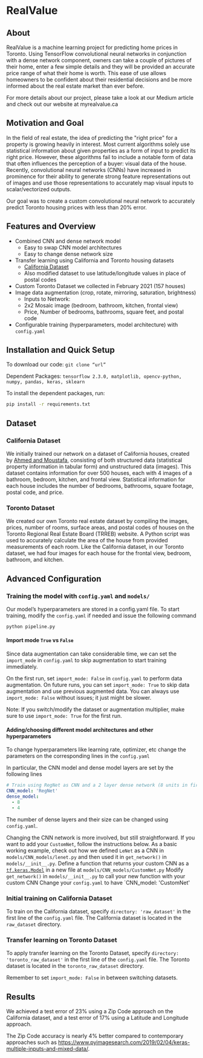 # RealValue
## About

RealValue is a machine learning project for predicting home prices in Toronto. Using TensorFlow convolutional neural networks in conjunction with a dense network component, owners can take a couple of pictures of their home, enter a few simple details and they will be provided an accurate price range of what their home is worth. This ease of use allows homeowners to be confident about their residential decisions and be more informed about the real estate market than ever before.

For more details about our project, please take a look at our Medium article <insert link here> and check out our website at myrealvalue.ca
## Motivation and Goal
In the field of real estate, the idea of predicting the "right price" for a property is growing heavily in interest. Most current algorithms solely use statistical information about given properties as a form of input to predict its right price. However, these algorithms fail to include a notable form of data that often influences the perception of a buyer: visual data of the house. Recently, convolutional neural networks (CNNs) have increased in prominence for their ability to generate strong feature representations out of images and use those representations to accurately map visual inputs to scalar/vectorized outputs. 

Our goal was to create a custom convolutional neural network to accurately predict Toronto housing prices with less than 20% error.
## Features and Overview
* Combined CNN and dense network model
  * Easy to swap CNN model architectures
  * Easy to change dense network size
* Transfer learning using California and Toronto housing datasets
  * [California Dataset](https://github.com/emanhamed/Houses-dataset)
  * Also modified dataset to use latitude/longitude values in place of postal codes
* Custom Toronto Dataset we collected in February 2021 (157 houses)
* Image data augmentation (crop, rotate, mirroring, saturation, brightness)
  * Inputs to Network:
  * 2x2 Mosaic image (bedroom, bathroom, kitchen, frontal view)
  * Price, Number of bedrooms, bathrooms, square feet, and postal code
* Configurable training (hyperparameters, model architecture) with `config.yaml`
## Installation and Quick Setup
To download our code:
```git clone “url”```

Dependent Packages:
`tensorflow 2.3.0, matplotlib, opencv-python, numpy, pandas, keras, sklearn`

To install the dependent packages, run:
```bash
pip install -r requirements.txt
```
## Dataset
### California Dataset 
We initially trained our network on a dataset of California houses, created by [Ahmed and Moustafa](https://github.com/emanhamed/Houses-dataset), consisting of both structured data (statistical property information in tabular form) and unstructured data (images). This dataset contains information for over 500 houses, each with 4 images of a bathroom, bedroom, kitchen, and frontal view. Statistical information for each house includes the number of bedrooms, bathrooms, square footage, postal code, and price.

### Toronto Dataset
We created our own Toronto real estate dataset by compiling the images, prices, number of rooms, surface areas, and postal codes of houses on the Toronto Regional Real Estate Board (TRREB) website. A Python script was used to accurately calculate the area of the house from provided measurements of each room. Like the California dataset, in our Toronto dataset, we had four images for each house for the frontal view, bedroom, bathroom, and kitchen. 
## Advanced Configuration
### Training the model with `config.yaml` and `models/`
Our model’s hyperparameters are stored in a config.yaml file. To start training, modify the `config.yaml` if needed and issue the following command
```bash
python pipeline.py
```
#### Import mode `True` vs `False`
Since data augmentation can take considerable time, we can set the `import_mode` in `config.yaml` to skip augmentation to start training immediately. 

On the first run, set `import_mode: False` in `config.yaml` to perform data augmentation. On future runs, you can set `import_mode: True` to skip data augmentation and use previous augmented data. You can always use `import_mode: False` without issues; it just might be slower.

Note: If you switch/modify the dataset or augmentation multiplier, make sure to use `import_mode: True` for the first run.


#### Adding/choosing different model architectures and other hyperparameters
To change hyperparameters like learning rate, optimizer, etc change the parameters on the corresponding lines in the `config.yaml`

In particular, the CNN model and dense model layers are set by the following lines

```yaml
# Train using RegNet as CNN and a 2 layer dense network (8 units in first layer, 4 units in second layer)
CNN_model: 'RegNet'
dense_model:
  - 8
  - 4
```

The number of dense layers and their size can be changed using `config.yaml`. 

Changing the CNN network is more involved, but still straightforward. If you want to add your `CustomNet`, follow the instructions below. As a basic working example, check out how we defined `LeNet` as a CNN in `models/CNN_models/lenet.py` and then used it in `get_network()` in `models/__init__.py`.
Define a function that returns your custom CNN as a [`tf.keras.Model`](https://www.tensorflow.org/api_docs/python/tf/keras/Model) in a new file at `models/CNN_models/CustomNet.py` 
Modify `get_network()` in `models/__init__.py` to call your new function with your custom CNN
Change your `config.yaml` to have `CNN_model: 'CustomNet'
### Initial training on California Dataset
To train on the California dataset, specify `directory: 'raw_dataset'` in the first line of the `config.yaml` file. The California dataset is located in the `raw_dataset` directory.
### Transfer learning on Toronto Dataset
To apply transfer learning on the Toronto Dataset, specify `directory: 'toronto_raw_dataset'` in the first line of the `config.yaml` file. The Toronto dataset is located in the `toronto_raw_dataset` directory. 

Remember to set `import_mode: False` in between switching datasets.
## Results
We achieved a test error of 23% using a Zip Code approach on the California dataset, and a test error of 17% using a Latitude and Longitude approach.

The Zip Code accuracy is nearly 4% better compared to contemporary approaches such as https://www.pyimagesearch.com/2019/02/04/keras-multiple-inputs-and-mixed-data/. 


